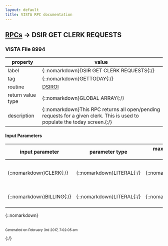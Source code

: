 ```yaml
---
layout: default
title: VISTA RPC documentation
---
```




## [RPCs](TableOfContent.md) &#8594; DSIR GET CLERK REQUESTS 



### VISTA File 8994 


 property | value 
--- | --- 
 label | {::nomarkdown}DSIR GET CLERK REQUESTS{:/}
 tag | {::nomarkdown}GETTODAY{:/}
 routine | [DSIROI](http://code.osehra.org/dox/Routine_DSIROI_source.html)
 return value type | {::nomarkdown}GLOBAL ARRAY{:/}
 description | {::nomarkdown}This RPC returns all open/pending requests for a given clerk.  This is used to populate the today screen.{:/}

#### Input Parameters

| input parameter | parameter type | maximum data length | required | description | 
| --- | --- | --- | --- | --- | 
| {::nomarkdown}CLERK{:/} | {::nomarkdown}LITERAL{:/} | {::nomarkdown}30{:/} | {::nomarkdown}true{:/} | {::nomarkdown}The IEN for file 2 which points at the desired ROI clerk.{:/} | 
| {::nomarkdown}BILLING{:/} | {::nomarkdown}LITERAL{:/} | {::nomarkdown}1{:/} | {::nomarkdown}true{:/} | {::nomarkdown}BILLING - The billing system is on (1) or off(0){:/} | 

{::nomarkdown} <br/><br/><p style="font-size: 11px">Generated on February 3rd 2017, 7:02:05 am</p>{:/}